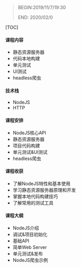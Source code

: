 > BEGIN:2019/11/7/19:30
>
> END:    2020/02/0

[TOC]



#### 课程内容

- 静态资源服务器
- 代码本地构建
- 单元测试
- UI测试
- headless爬虫

#### 技术栈

- NodeJS
- HTTP

#### 课程安排

- NodeJS核心API
- 静态资源服务器
- 项目代码构建
- 单元测试&UI测试
- headless爬虫

#### 课程收获

- 了解NodeJS特性和基本使用
- 学习静态资源服务器原理和开发
- 掌握本地代码构建技巧
- 了解常用的测试工具

#### 课程大纲

- NodeJS介绍
- 调试&项目初始化
- 基础API
- 简单Web Server
- 单元测试&发布
- NodeJS爬虫示例